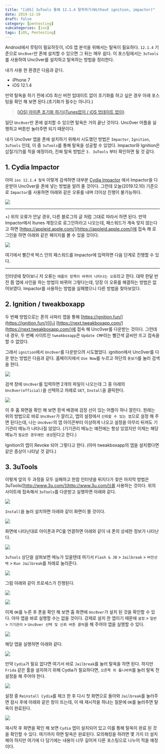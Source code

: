 ```yaml
---
title: "[iOS] 3uTools 통해 12.1.4 탈옥하기(Without ignition, impactor)"
date: 2019-12-10
draft: false
category: [pentesting]
subcategories: [ios]
tags: [iOS, Pentesting]
---
```


Android에서 루팅이 필요하듯이, iOS 앱 분석을 위해서는 탈옥이 필요하다.
`12.1.4` 기준으로 `Unc0ver`만 폰에 설치할 수 있으면 그 뒤는 매우 쉽다.
이 포스팅에서는 `3uTools`를 사용하여 Unc0ver를 설치하고 탈옥하는 방법을 정리한다.  

<!--more-->

내가 사용 한 환경은 다음과 같다.  

* iPhone 7
* iOS 12.1.4

만약 탈옥을 하기 전에 iOS 최신 버전 업데이트 없이 초기화를 하고 싶은 경우 아래 포스팅을 확인 해 보면 된다.(초기화가 필수는 아니다.)  

> [[iOS] 아이폰 초기화 하기(iTunes없이 / iOS 업데이트 없이)](https://mingzz1.github.io/pentesting/ios/2019/12/10/iOS-initialize.html)

일단 `Unc0ver`만 폰에 설치할 수 있으면 탈옥은 거의 끝난 것이다.
Unc0ver 어플을 실행하고 버튼만 눌러주면 되기 때문이다.  

내가 Unc0ver 앱을 폰에 설치하기 위해서 시도했던 방법은 `Impactor`, `Ignition`, `3uTools` 인데, 이 중 `3uTools`를 통해 탈옥을 성공할 수 있었다.
Impactor와 Ignition은 삽질기(?)를 적을 예정이라, 진짜 탈옥 방법은 `3. 3uTools` 부터 확인하면 될 것 같다.  

## 1. Cydia Impactor

아마 `ios 12.1.4 탈옥` 이렇게 검색하면 대부분 [Cydia Impactor](http://www.cydiaimpactor.com/) 에서 Impactor을 다운받아 Unc0ver을 폰에 넣는 방법을 알려 줄 것이다.
그런데 오늘(2019.12.10) 기준으로 `Impactor`를 사용하면 아래와 같은 오류를 내며 더이상 진행이 불가능하다.  

![](/images/pen-testing/ios/jailbreak/jail_01.png)  

---

+) 위의 오류가 안날 경우, 다른 블로그의 글 처럼 그대로 따라서 하면 된다.
만약 Impactor에서 Itunes 계정으로 로그인하라고 나오는데, 패스워드가 계속 맞지 않는다고 하면 [https://appleid.apple.com/](https://appleid.apple.com/)에 접속 해 로그인을 하면 아래와 같은 페이지를 볼 수 있을 것이다.  

![](/images/pen-testing/ios/jailbreak/jail_02.png)  

여기에서 빨간색 박스 안의 패스워드를 Impactor에 입력하면 다음 단계로 진행할 수 있다.  

--- 

인터넷에 찾아보니 저 오류는 `애플의 정책이 바뀌어 나타나는 오류`라고 한다.
대략 한달 반 전 쯤 앱에 사인을 하는 방법이 바뀌어 그렇다는데, 당장 이 오류를 해결하는 방법은 없어보였다.
Impactor를 사용하는 방법을 실패했으니 다른 방법을 찾아보았다.  

## 2. Ignition / tweakboxapp

두 번째 방법으로는 폰의 사파리 앱을 통해 [https://ignition.fun/](https://ignition.fun/)이나 [https://next.tweakboxapp.com/](https://next.tweakboxapp.com/)에 접속 해 Unc0ver를 다운받는 것이다.
그런데 내 경우, 두 번째 사이트인 `tweakboxapp`은 `Update CMP`라는 빨간색 글씨만 뜨고 접속을 할 수 없었다.

그래서 `ignition`에서 `Unc0ver`를 다운받으려 시도했었다.
ignition에서 Unc0ver를 다운 받는 방법은 다음과 같다.
홈페이지에서 `Use Now`를 누르고 하단의 `돋보기`를 눌러 검색을 한다.  

![](/images/pen-testing/ios/jailbreak/jail_03.PNG)  

검색 창에 `Unc0ver`를 입력하면 2개의 파일이 나오는데 그 중 아래의 `Unc0ver(official)`을 선택하고 차례로 `GET`, `Install`을 클릭한다.  

![](/images/pen-testing/ios/jailbreak/jail_04.PNG)  

이 후 홈 화면을 확인 해 보면 흰색 배경에 검정 선이 있는 어플이 하나 깔린다.
원래는 위의 방법으로 바로 `Unc0ver`가 깔리고, 앱의 설정에서 `신뢰할 수 있는 앱`으로 설정 해 주면 된다는데, 나는 `Unc0ver`의 앱 아이콘부터 이상하게 나오고 설정을 아무리 뒤져도 기기관리 메뉴가 나타나질 않았다.
(기기관리 메뉴는 예전에는 항상 있었지만 이제는 해당 메뉴가 `필요한 경우에만 생성`된다고 한다.)  

Ignition의 앱이 Revoke 되어 그렇다고 한다. (아마 tweakboxapp의 앱을 설치했다면 같은 증상이 나타날 것 같다.)  

## 3. 3uTools

이렇게 앞의 두 과정을 모두 실패하고 한참 인터넷을 뒤지다가 찾은 마지막 방법은 3uTools([http://www.3u.com/](http://www.3u.com/))를 사용하는 것이다.
위의 사이트에 접속해서 `3uTools`를 다운받고 실행하면 아래와 같다.  

![](/images/pen-testing/ios/jailbreak/jail_05.png)  

`Install`을 눌러 설치하면 아래와 같이 화면이 뜰 것이다.  

![](/images/pen-testing/ios/jailbreak/jail_06.png)  

화면에 나타난대로 아이폰과 PC를 연결하면 아래와 같이 내 폰의 상세한 정보가 나타난다.  

![](/images/pen-testing/ios/jailbreak/jail_07.png)  

`3uTools` 상단을 살펴보면 메뉴가 있을텐데 여기서 `Flash & JB` > `Jailbreak` > `버전선택` > `Run Jailbreak`를 차례로 눌러준다.  

![](/images/pen-testing/ios/jailbreak/jail_08.png)  

그럼 아래와 같이 프로세스가 진행된다.  

![](/images/pen-testing/ios/jailbreak/jail_09.png)  

![](/images/pen-testing/ios/jailbreak/jail_10.png)  

이제 `OK`를 누른 후 폰을 확인 해 보면 홈 화면에 `Unc0ver`가 설치 된 것을 확인할 수 있다.
아마 앱을 바로 실행할 수는 없을 것이다.
강제로 설치 한 앱이기 때문에 `설정` > `일반` > `기기관리` > `Unc0ver 선택 및 신뢰 버튼 클릭`을 해 주어야 앱을 실행할 수 있다.  

![](/images/pen-testing/ios/jailbreak/jail_11.PNG)  

해당 앱을 실행하면 아래와 같다.  

![](/images/pen-testing/ios/jailbreak/jail_12.PNG)

만약 `Cydia`가 필요 없다면 여기서 바로 `Jailbreak`를 눌러 탈옥을 하면 된다.
하지만 `Frida` 같은 툴을 설치하기 위해 Cydia가 필요하다면, `오른쪽 위 톱니바퀴`를 눌러 탈옥 전 설정을 해 주어야 한다.  

![](/images/pen-testing/ios/jailbreak/jail_13.PNG)

설정 중 `Reinstall Cydia`를 체크 한 후 다시 첫 화면으로 돌아와 `Jailbreak`를 눌러주면 잠시 후에 아래와 같은 창이 뜨는데, 이 때 재시작을 하냐는 질문에 `OK`를 눌러주면 탈옥이 완료된다.  

![](/images/pen-testing/ios/jailbreak/jail_14.PNG)

재시작 후 화면을 확인 해 보면 `Cydia` 앱이 설치되어 있고 이를 통해 탈옥이 완료 된 것을 확인할 수 있다.
여기까지 하면 탈옥은 완료된다.
모의해킹을 하려면 몇 가지 더 설치해야 하지만 여기에 다 담기에는 내용이 너무 길어져 다른 포스팅으로 나누어 적을 예정이다.  
